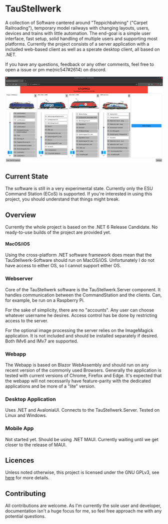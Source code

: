 # TauStellwerk
A collection of Software cantered around "Teppichbahning" ("Carpet Railroading"), temporary model railways with changing layouts, users, devices and trains with little automation.
The end-goal is a simple user interface, fast setup, solid handling of multiple users and supporting most platforms.
Currently the project consists of a server application with a included web-based client as well as a sperate desktop client, all based on .NET.

If you have any questions, feedback or any other comments, feel free to open a issue or pm me(nic547#2614) on discord.

![Screenshot of the web app](DesktopWebappScreenshot.png)

## Current State
The software is still in a very experimental state. Currently only the ESU Command Station (ECoS) is supported.
If you're interested in using this project, you should understand that things might break. 

## Overview

Currently the whole project is based on the .NET 6 Release Candidate.
No ready-to-use builds of the project are provided yet.

#### MacOS/iOS
Using the cross-platform .NET software framework does mean that the TauStellwerk-Software should run on MacOS/iOS. Unfortunately  I do not have access to either OS, so I cannot support either OS.

### Webserver
Core of the TauStellwerk software is the TauStellwerk.Server component. It handles communication between the CommandStation and the clients. Can, for example, be run on a Raspberry Pi.

For the sake of simplicity, there are no "accounts". Any user can choose whatever username he desires. Access control has be done by restricting access to the server. 

For the optional image processing the server relies on the ImageMagick application. It is not included and should be installed separately if desired. Both IMv6 and IMv7 are supported.

### Webapp
The Webapp is based on Blazor WebAssembly and should run on any recent version of the commonly used Browsers. Generally the application is tested with current versions of Chrome, Firefox and Edge. It's expected that the webapp will not necessarily have feature-parity with the dedicated applications and be more of a "lite" version.

### Desktop Application
Uses .NET and AvaloniaUI. Connects to the TauStellwerk.Server. Tested on Linux and Windows.

### Mobile App
Not started yet. Should be using .NET MAUI. Currently waiting until we get closer to the release of MAUI.

## Licences
Unless noted otherwise, this project is licensed under the GNU GPLv3, see [here](/LICENSE) for more details.

## Contributing
All contributions are welcome. As I'm currently the sole user and developer, documentation isn't a huge focus for me, so feel free approach me with any potential questions.